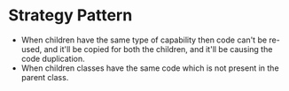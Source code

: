 # Strategy Pattern
- When children have the same type of capability then code can't be re-used, and it'll be copied for both the children, and it'll be causing the code duplication.
- When children classes have the same code which is not present in the parent class.